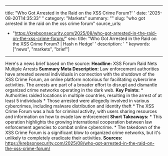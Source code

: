 ﻿---

title: "Who Got Arrested in the Raid on the XSS Crime Forum?''
date: '2025-08-20T14:35:33""
category: "Markets"
summary: ""
slug: "who got arrested in the raid on the xss crime forum"
source_urls:
  - "https://krebsonsecurity.com/2025/08/who-got-arrested-in-the-raid-on-the-xss-crime-forum/"
seo:
  title: "Who Got Arrested in the Raid on the XSS Crime Forum? | Hash n Hedge''
  description: '"
  keywords: ["news", "markets", "brief"]

---
Here's a news brief based on the source:  **Headline:** XSS Forum Raid Nets Multiple Arrests  **Summary Meta Description:** Law enforcement authorities have arrested several individuals in connection with the shutdown of the XSS Crime Forum, an online platform notorious for facilitating cybercrime activities. The arrests are part of a broader effort to disrupt and dismantle organized crime networks operating in the dark web.  **Key Points:**  * Authorities raided locations in multiple countries, resulting in the arrest of at least 5 individuals * Those arrested were allegedly involved in various cybercrimes, including malware distribution and identity theft * The XSS Crime Forum was a hub for criminal activity, with users sharing resources and information on how to evade law enforcement  **Short Takeaways:**  * This operation highlights the growing international cooperation between law enforcement agencies to combat online cybercrime. * The takedown of the XSS Crime Forum is a significant blow to organized crime networks, but it's unlikely to completely eradicate their activities.  **Sources:** https://krebsonsecurity.com/2025/08/who-got-arrested-in-the-raid-on-the-xss-crime-forum/ 
